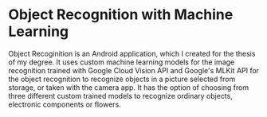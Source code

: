 # Object Recognition with Machine Learning
Object Recoginition is an Android application, which I created for the thesis of my degree. It uses custom machine
learning models for the image recognition trained with Google Cloud Vision API and Google's MLKit API for the object recognition
to recognize objects in a picture selected from storage, or taken with the camera app.
It has the option of choosing from three different custom trained models to recognize ordinary objects, electronic components or flowers.
